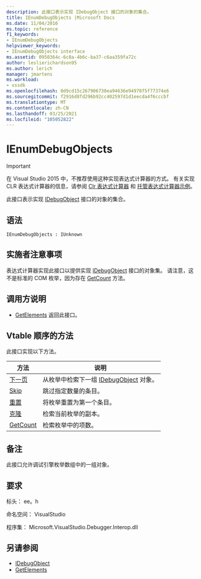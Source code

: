 ```yaml
---
description: 此接口表示实现 IDebugObject 接口的对象的集合。
title: IEnumDebugObjects |Microsoft Docs
ms.date: 11/04/2016
ms.topic: reference
f1_keywords:
- IEnumDebugObjects
helpviewer_keywords:
- IEnumDebugObjects interface
ms.assetid: 0950364c-6c8a-4b6c-ba37-c6aa359fa72c
author: leslierichardson95
ms.author: lerich
manager: jmartens
ms.workload:
- vssdk
ms.openlocfilehash: 0d9cd15c267906730ea94636e94978f5f77374e6
ms.sourcegitcommit: f2916d8fd296b92cc402597d1d1eecda4f6cccbf
ms.translationtype: MT
ms.contentlocale: zh-CN
ms.lasthandoff: 03/25/2021
ms.locfileid: "105052822"
---
```

# <a name="ienumdebugobjects"></a>IEnumDebugObjects
> [!IMPORTANT]
> 在 Visual Studio 2015 中，不推荐使用这种实现表达式计算器的方式。 有关实现 CLR 表达式计算器的信息，请参阅 [Clr 表达式计算器](https://github.com/Microsoft/ConcordExtensibilitySamples/wiki/CLR-Expression-Evaluators) 和 [托管表达式计算器示例](https://github.com/Microsoft/ConcordExtensibilitySamples/wiki/Managed-Expression-Evaluator-Sample)。

 此接口表示实现 [IDebugObject](../../../extensibility/debugger/reference/idebugobject.md) 接口的对象的集合。

## <a name="syntax"></a>语法

```
IEnumDebugObjects : IUnknown
```

## <a name="notes-for-implementers"></a>实施者注意事项
 表达式计算器实现此接口以提供实现 [IDebugObject](../../../extensibility/debugger/reference/idebugobject.md) 接口的对象集。 请注意，这不是标准的 COM 枚举，因为存在 [GetCount](../../../extensibility/debugger/reference/ienumdebugobjects-getcount.md) 方法。

## <a name="notes-for-callers"></a>调用方说明
- [GetElements](../../../extensibility/debugger/reference/idebugarrayobject-getelements.md) 返回此接口。

## <a name="methods-in-vtable-order"></a>Vtable 顺序的方法
 此接口实现以下方法。

|方法|说明|
|------------|-----------------|
|[下一页](../../../extensibility/debugger/reference/ienumdebugobjects-next.md)|从枚举中检索下一组 [IDebugObject](../../../extensibility/debugger/reference/idebugobject.md) 对象。|
|[Skip](../../../extensibility/debugger/reference/ienumdebugobjects-skip.md)|跳过指定数量的条目。|
|[重置](../../../extensibility/debugger/reference/ienumdebugobjects-reset.md)|将枚举重置为第一个条目。|
|[克隆](../../../extensibility/debugger/reference/ienumdebugobjects-clone.md)|检索当前枚举的副本。|
|[GetCount](../../../extensibility/debugger/reference/ienumdebugobjects-getcount.md)|检索枚举中的项数。|

## <a name="remarks"></a>备注
 此接口允许调试引擎枚举数组中的一组对象。

## <a name="requirements"></a>要求
 标头： ee。h

 命名空间： VisualStudio

 程序集： Microsoft.VisualStudio.Debugger.Interop.dll

## <a name="see-also"></a>另请参阅
- [IDebugObject](../../../extensibility/debugger/reference/idebugobject.md)
- [GetElements](../../../extensibility/debugger/reference/idebugarrayobject-getelements.md)
